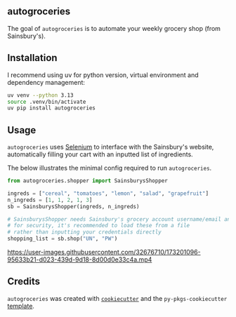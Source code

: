 ## autogroceries

The goal of `autogroceries` is to automate your weekly grocery shop (from Sainsbury's).

## Installation

I recommend using uv for python version, virtual environment and dependency management:

```bash
uv venv --python 3.13
source .venv/bin/activate
uv pip install autogroceries
```

## Usage

`autogroceries` uses [Selenium](https://selenium-python.readthedocs.io) to interface with the Sainsbury's website, automatically filling your cart with an inputted list of ingredients.

The below illustrates the minimal config required to run `autogroceries`.

```python
from autogroceries.shopper import SainsburysShopper

ingreds = ["cereal", "tomatoes", "lemon", "salad", "grapefruit"]
n_ingreds = [1, 1, 2, 1, 3]
sb = SainsburysShopper(ingreds, n_ingreds)

# SainsburysShopper needs Sainsbury's grocery account username/email and password
# for security, it's recommended to load these from a file
# rather than inputting your credentials directly
shopping_list = sb.shop("UN", "PW")
```

https://user-images.githubusercontent.com/32676710/173201096-95633b21-d023-439d-9d18-8d00d0e33c4a.mp4

## Credits

`autogroceries` was created with [`cookiecutter`](https://cookiecutter.readthedocs.io/en/latest/) and the `py-pkgs-cookiecutter` [template](https://github.com/py-pkgs/py-pkgs-cookiecutter).
